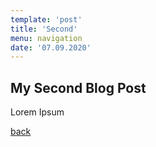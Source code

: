 ```yaml
---
template: 'post'
title: 'Second'
menu: navigation
date: '07.09.2020'
---
```


## My Second Blog Post
Lorem Ipsum

[back](/)
